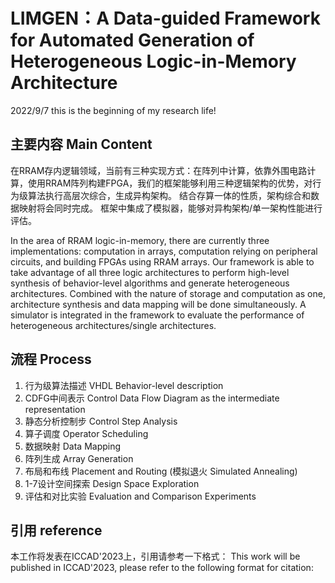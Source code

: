 # LIMGEN：A Data-guided Framework for Automated Generation of Heterogeneous Logic-in-Memory Architecture
2022/9/7
this is the beginning of my research life!
## 主要内容 Main Content
在RRAM存内逻辑领域，当前有三种实现方式：在阵列中计算，依靠外围电路计算，使用RRAM阵列构建FPGA，我们的框架能够利用三种逻辑架构的优势，对行为级算法执行高层次综合，生成异构架构。
结合存算一体的性质，架构综合和数据映射将会同时完成。
框架中集成了模拟器，能够对异构架构/单一架构性能进行评估。

In the area of RRAM logic-in-memory, there are currently three implementations: computation in arrays, computation relying on peripheral circuits, and building FPGAs using RRAM arrays. Our framework is able to take advantage of all three logic architectures to perform high-level synthesis of behavior-level algorithms and generate heterogeneous architectures.
Combined with the nature of storage and computation as one, architecture synthesis and data mapping will be done simultaneously.
A simulator is integrated in the framework to evaluate the performance of heterogeneous architectures/single architectures.


## 流程 Process
1. 行为级算法描述 VHDL Behavior-level description
2. CDFG中间表示 Control Data Flow Diagram as the intermediate representation
3. 静态分析控制步 Control Step Analysis
4. 算子调度 Operator Scheduling
5. 数据映射 Data Mapping
6. 阵列生成 Array Generation
7. 布局和布线 Placement and Routing (模拟退火 Simulated Annealing)
8. 1-7设计空间探索 Design Space Exploration
9. 评估和对比实验 Evaluation and Comparison Experiments

## 引用 reference
本工作将发表在ICCAD'2023上，引用请参考一下格式：
This work will be published in ICCAD'2023, please refer to the following format for citation: